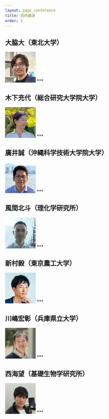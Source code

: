 ```yaml
---
layout: page_conference
title: 招待講演
order: 3
---
```

## 大脇大（東北大学）  
<img src="/event_01/images/owaki.png" width="100px">  
***


<br>

## 木下充代（総合研究大学院大学）  
<img src="/event_01/images/kinoshita.png" width="100px">  
***


<br>

## 廣井誠（沖縄科学技術大学院大学）  
<img src="/event_01/images/hiroi.jpg" width="100px">   
***


<br>

## 風間北斗（理化学研究所）  
<img src="/event_01/images/kazama.jpg" width="100px">  
***


<br>

## 新村毅（東京農工大学）  
<img src="/event_01/images/shinmura.jpg" width="100px">
***


<br>

## 川嶋宏彰（兵庫県立大学）  
<img src="/event_01/images/kawashima.png" width="100px">
***


<br>

## 西海望（基礎生物学研究所）   
<img src="/event_01/images/nishiumi.png" width="100px">
***


<br>
